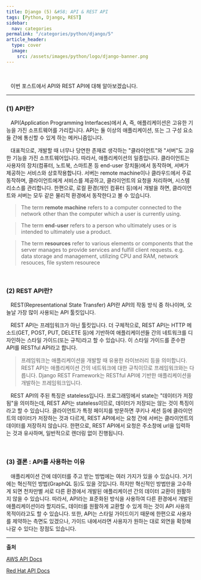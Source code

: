 ```yaml
---
title: Django (5) &#58; API & REST API
tags: [Python, Django, REST]
sidebar:
  nav: categories
permalink: "/categories/python/django/5"
article_header:
  type: cover
  image:
    src: /assets/images/python/logo/django-banner.png
---
```


<!--more-->

<br/>

&nbsp;&nbsp; 이번 포스트에서 API와 REST API에 대해 알아보겠습니다.

---

### (1) API란?

&nbsp;&nbsp; API(Application Programming Interfaces)에서 A, 즉, 애플리케이션은 고유한 기능을 가진 소프트웨어를 가리킵니다. API는 둘 이상의 애플리케이션, 또는 그 구성 요소들 간에 통신할 수 있게 하는 메커니즘입니다.

&nbsp;&nbsp; 대표적으로, 개발할 때 너무나 당연한 존재로 생각하는 "클라이언트"와 "서버"도 고유한 기능을 가진 소프트웨어입니다. 따라서, 애플리케이션의 일종입니다. 클라이언트는 사용자의 장치(컴퓨터, 노트북, 스마트폰 등 end-user 장치들)에서 동작하며, 서버가 제공하는 서비스와 상호작용합니다. 서버는 remote machine이나 클라우드에서 주로 동작하며, 클라이언트에게 서비스를 제공하고, 클라이언트의 요청을 처리하며, 시스템 리소스를 관리합니다. 한편으로, 로컬 환경(개인 컴퓨터 등)에서 개발을 하면, 클라이언트와 서버는 모두 같은 물리적 환경에서 동작한다고 볼 수 있습니다.

> The term **remote machine** refers to a computer connected to the network other than the computer which a user is currently using.

> The term **end-user** refers to a person who ultimately uses or is intended to ultimately use a product.

> The term **resources** refer to various elements or components that the server manages to provide services and fulfill client requests. e.g. data storage and management, utilizing CPU and RAM, network resouces, file system resourece

<br/>

### (2) REST API란?

&nbsp;&nbsp; REST(Representational State Transfer) API란 API의 작동 방식 중 하나이며, 오늘날 가장 많이 사용되는 API 툴킷입니다.

&nbsp;&nbsp; REST API는 프레임워크가 아닌 툴킷입니다. 더 구체적으로, REST API는 HTTP 메소드(GET, POST, PUT, DELETE 등)에 기반하여 애플리케이션들 간의 네트워크를 디자인하는 스타일 가이드(또는 규칙)라고 할 수 있습니다. 이 스타일 가이드를 준수한 API를 RESTful API라고 합니다.

> 프레임워크는 애플리케이션을 개발할 때 유용한 라이브러리 등을 의미합니다. REST API는 애플리케이션 간의 네트워크에 대한 규칙이므로 프레임워크와는 다릅니다. Django REST Framework는 RESTful API에 기반한 애플리케이션을 개발하는 프레임워크입니다.

&nbsp;&nbsp; REST API의 주된 특징은 stateless입니다. 프로그래밍에서 state는 "데이터가 저장됨"을 의미하는데, REST API는 stateless이므로, 데이터가 저장되는 않는 것이 특징이라고 할 수 있습니다. 클라이언트가 특정 페이지를 방문하면 쿠키나 세션 등에 클라이언트의 데이터가 저장하는 것과 다르게, REST API에서는 요청 간에 서버는 클라이언트의 데이터를 저장하지 않습니다. 한편으로, REST API에서 요청은 주소창에 url을 입력하는 것과 유사하며, 일반적으로 렌더링 없이 진행됩니다.

<br/>

### (3) 결론 : API를 사용하는 이유

&nbsp;&nbsp; 애플리케이션 간에 데이터를 주고 받는 방법에는 여러 가지가 있을 수 있습니다. 거기에는 혁신적인 방법(GraphQL 등)도 있을 것입니다. 하지만 혁신적인 방법만을 고수하게 되면 천차만별 서로 다른 환경에서 개발된 애플리케이션 간의 데이터 교환이 원활하지 않을 수 있습니다. 따라서, API라는 표준화된 방식을 사용하여 다른 환경에서 개발된 애플리케이션이라 할지라도, 데이터를 원활하게 교환할 수 있게 하는 것이 API 사용의 목적이라고도 할 수 있습니다. 또한, API는 스타일 가이드이기 때문에 한편으로 사용자를 제약하는 측면도 있겠으나, 가이드 내에서라면 사용자가 원하는 대로 외연을 확장해나갈 수 있다는 장점도 있습니다.

---

**출처**

[AWS API Docs](https://aws.amazon.com/ko/what-is/api/)

[Red Hat API Docs](https://www.redhat.com/ko/topics/api)

